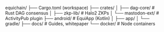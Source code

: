 equichain/
├── Cargo.toml (workspace)
├── crates/
│   ├── dag-core/     # Rust DAG consensus
│   ├── zkp-lib/      # Halo2 ZKPs
│   └── mastodon-ext/ # ActivityPub plugin
├── android/          # EquiApp (Kotlin)
│   ├── app/
│   └── gradle/
├── docs/             # Guides, whitepaper
└── docker/           # Node containers
